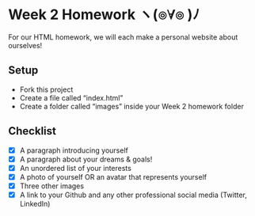 ﻿# Week 2 Homework ヽ(๏∀๏ )ﾉ
For our HTML homework, we will each make a personal website about ourselves!

## Setup
- Fork this project
- Create a file called “index.html”
- Create a folder called “images” inside your Week 2 homework folder

## Checklist
- [x] A paragraph introducing yourself
- [x] A paragraph about your dreams & goals!
- [x] An unordered list of your interests
- [x] A photo of yourself OR an avatar that represents yourself
- [x] Three other images
- [x] A link to your Github and any other professional social media (Twitter, LinkedIn)
